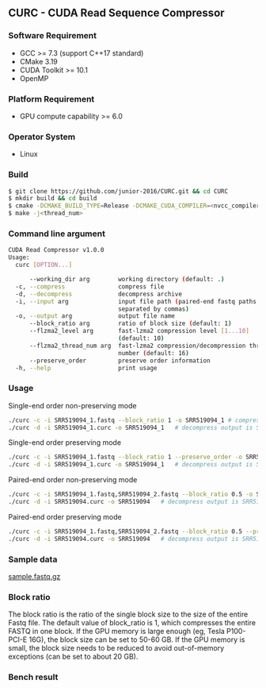 ## CURC - CUDA Read Sequence Compressor

### Software Requirement
- GCC >= 7.3 (support C++17 standard)
- CMake 3.19
- CUDA Toolkit >= 10.1
- OpenMP

### Platform Requirement
- GPU compute capability >= 6.0

### Operator System
- Linux

### Build
```bash
$ git clone https://github.com/junior-2016/CURC.git && cd CURC 
$ mkdir build && cd build
$ cmake -DCMAKE_BUILD_TYPE=Release -DCMAKE_CUDA_COMPILER=<nvcc_compiler_path> ..
$ make -j<thread_num>
```

### Command line argument
```bash 
CUDA Read Compressor v1.0.0
Usage:
  curc [OPTION...]

      --working_dir arg        working directory (default: .)
  -c, --compress               compress file
  -d, --decompress             decompress archive
  -i, --input arg              input file path (paired-end fastq paths are 
                               separated by commas)
  -o, --output arg             output file name
      --block_ratio arg        ratio of block size (default: 1)
      --flzma2_level arg       fast-lzma2 compression level [1...10] 
                               (default: 10)
      --flzma2_thread_num arg  fast-lzma2 compression/decompression thread 
                               number (default: 16)
      --preserve_order         preserve order information
  -h, --help                   print usage
```

### Usage
Single-end order non-preserving mode
```bash 
./curc -c -i SRR519094_1.fastq --block_ratio 1 -o SRR519094_1 # compress output is SRR519094_1.curc
./curc -d -i SRR519094_1.curc -o SRR519094_1   # decompress output is SRR519094_1.seq
```
Single-end order preserving mode
```bash 
./curc -c -i SRR519094_1.fastq --block_ratio 1 --preserve_order -o SRR519094_1 # compress output is SRR519094_1.curc
./curc -d -i SRR519094_1.curc -o SRR519094_1   # decompress output is SRR519094_1.seq
```
Paired-end order non-preserving mode
```bash 
./curc -c -i SRR519094_1.fastq,SRR519094_2.fastq --block_ratio 0.5 -o SRR519094 # compress output is SRR519094.curc
./curc -d -i SRR519094.curc -o SRR519094   # decompress output is SRR519094_1.seq and SRR519094_2.seq
```
Paired-end order preserving mode
```bash 
./curc -c -i SRR519094_1.fastq,SRR519094_2.fastq --block_ratio 0.5 --preserve_order -o SRR519094 # compress output is SRR519094.curc
./curc -d -i SRR519094.curc -o SRR519094   # decompress output is SRR519094_1.seq and SRR519094_2.seq
```

### Sample data
[sample.fastq.gz](data/sample.fastq.gz)

### Block ratio
The block ratio is the ratio of the single block size to the size of the entire Fastq file.
The default value of block_ratio is 1, which compresses the entire FASTQ in one block.
If the GPU memory is large enough (eg, Tesla P100-PCI-E 16G), the block size can be set to 50-60 GB. 
If the GPU memory is small, the block size needs to be reduced to avoid out-of-memory exceptions (can be set to about 20 GB).

### Bench result
